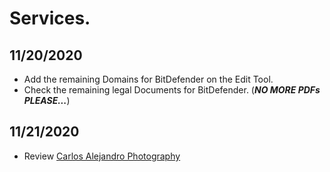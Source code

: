 # Services.

## 11/20/2020
  - Add the remaining Domains for BitDefender on the Edit Tool.
  - Check the remaining legal Documents for BitDefender. (***NO MORE PDFs PLEASE...***)

## 11/21/2020
  - Review [Carlos Alejandro Photography](https://edit.tosdr.org/documents/new?service=2247)
